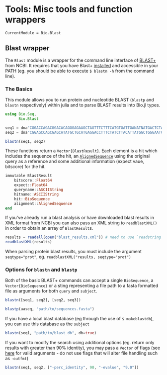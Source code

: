 # Tools: Misc tools and function wrappers

```@meta
CurrentModule = Bio.Blast
```

## Blast wrapper
The `Blast` module is a wrapper for the command line interface of [BLAST+](https://www.ncbi.nlm.nih.gov/books/NBK279690/) from NCBI. It requires that you have Blast+ [installed](https://www.ncbi.nlm.nih.gov/books/NBK279671/) and accessible in your PATH (eg. you should be able to execute `$ blastn -h` from the command line).

### The Basics

This module allows you to run protein and nucleotide BLAST (`blastp` and `blastn` respectively) within julia and to parse BLAST results into Bio.jl types.

```julia
using Bio.Seq,
      Bio.Blast

seq1 = dna"CGGACCAGACGGACACAGGGAGAAGCTAGTTTCTTTCATGTGATTGANATNATGACTCTACTCCTAAAAGGGAAAAANCAATATCCTTGTTTACAGAAGAGAAACAAACAAGCCCCACTCAGCTCAGTCACAGGAGAGAN"
seq2 = dna"CGGAGCCAGCGAGCATATGCTGCATGAGGACCTTTCTATCTTACATTATGGCTGGGAATCTTACTCTTTCATCTGATACCTTGTTCAGATTTCAAAATAGTTGTAGCCTTATCCTGGTTTTACAGATGTGAAACTTTCAA"

blastn(seq1, seq2)
```

These functions return a `Vector{BlastResult}`. Each element is a hit which includes the sequence of the hit, an [`AlignedSequence`](http://biojulia.github.io/Bio.jl/latest/man/alignments/) using the original query as a reference and some additional information (expect vaue, bitscore) for the hit.

```julia
immutable BlastResult
    bitscore::Float64
    expect::Float64
    queryname::ASCIIString
    hitname::ASCIIString
    hit::BioSequence
    alignment::AlignedSequence
end
```

If you've already run a blast analysis or have downloaded blast results in XML format from NCBI you can also pass an XML string to `readblastXML()` in order to obtain an array of `BlastResult`s.

```julia
results = readall(open("blast_results.xml")) # need to use `readstring` instead of `readall` for v0.5
readblastXML(results)
```

When parsing protein blast results, you must include the argument `seqtype="prot"`, eg. `readblastXML("results, seqtype="prot")`

### Options for `blastn` and `blastp`

Both of the basic BLAST+ commands can accept a single `BioSequence`, a `Vector{BioSequence}` or a sting representing a file path to a fasta formatted file as arguments for both `query` and `subject`.

```julia
blastn([seq1, seq2], [seq2, seq3])

blastp(aaseq, "path/to/sequences.fasta")
```

If you have a local blast database (eg through the use of `$ makeblastdb`), you can use this database as the `subject`

```julia
blastn(seq1, "path/to/blast_db", db=true)
```

If you want to modify the search using additional options (eg. return only results with greater than 90% identity), you may pass a `Vector` of flags (see [here](http://www.ncbi.nlm.nih.gov/books/NBK279675/) for valid arguments - do not use flags that will alter file handling such as `-outfmt`)

```julia
blastn(seq1, seq2, ["-perc_identity", 90, "-evalue", "9.0"])
```
